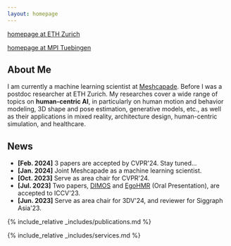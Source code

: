 ```yaml
---
layout: homepage
---
```


[homepage at ETH Zurich](https://vlg.inf.ethz.ch/team/Dr-Yan-Zhang.html)

[homepage at MPI Tuebingen](https://is.mpg.de/~yzhang#projects)



## About Me
I am currently a machine learning scientist at [Meshcapade](https://meshcapade.com/). Before I was a postdoc researcher at ETH Zurich. 
My researches cover a wide range of topics on **human-centric AI**, in particularly on human motion and behavior modeling, 3D shape and pose estimation, generative models, etc., as well as their applications in mixed reality, architecture design, human-centric simulation, and healthcare. 


<!-- ## Research Experiences and Interests

- **Computer Vision:** body pose estimation, action understanding, motion and correspondence problem
- **Machine Learning:** deep generative models, reinforcement learning, inverse problem
- **Graphics:** motion capture and behavior synthesis, human-scene interactions, parametric body models, neural rendering
- **Applications:** mixed reality, synthetic data, human-centric simulation, embodied AI, etc. -->


## News
- **[Feb. 2024]** 3 papers are accepted by CVPR'24. Stay tuned... 
- **[Jan. 2024]** Joint Meshcapade as a machine learning scientist.
- **[Oct. 2023]** Serve as area chair for CVPR'24.
- **[Jul. 2023]** Two papers, [DIMOS](https://zkf1997.github.io/DIMOS/) and [EgoHMR](https://sanweiliti.github.io/egohmr/egohmr.html) (Oral Presentation), are accepted to ICCV'23.
- **[Jun. 2023]** Serve as area chair for 3DV'24, and reviewer for Siggraph Asia'23.

{% include_relative _includes/publications.md %}

{% include_relative _includes/services.md %}

